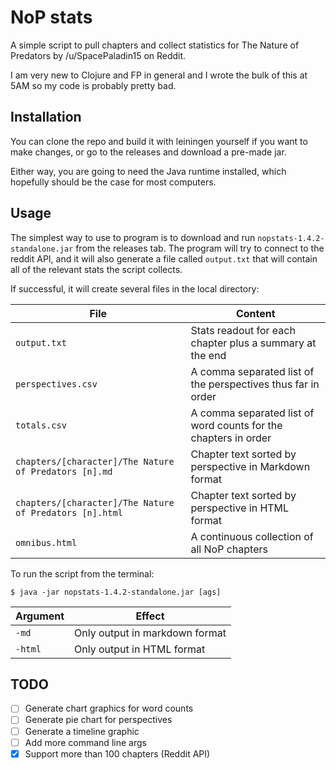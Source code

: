 # NoP stats

A simple script to pull chapters and collect statistics for The Nature of Predators by /u/SpacePaladin15 on Reddit.

I am very new to Clojure and FP in general and I wrote the bulk of this at 5AM so my code is probably pretty bad. 

## Installation
You can clone the repo and build it with leiningen yourself if you want to make changes, or go to the releases and download a pre-made jar.

Either way, you are going to need the Java runtime installed, which hopefully should be the case for most computers.

## Usage
The simplest way to use to program is to download and run `nopstats-1.4.2-standalone.jar` from the releases tab. The program will try to connect to the reddit API, and it will also generate a file called `output.txt` that will contain all of the relevant stats the script collects.

If successful, it will create several files in the local directory:

|File|Content|
|-|-|
|`output.txt`| Stats readout for each chapter plus a summary at the end |
|`perspectives.csv`|A comma separated list of the perspectives thus far in order|
|`totals.csv`|A comma separated list of word counts for the chapters in order|
|`chapters/[character]/The Nature of Predators [n].md`|Chapter text sorted by perspective in Markdown format|
|`chapters/[character]/The Nature of Predators [n].html`|Chapter text sorted by perspective in HTML format|
|`omnibus.html` | A continuous collection of all NoP chapters |


To run the script from the terminal:

    $ java -jar nopstats-1.4.2-standalone.jar [ags]
|Argument|Effect|
|-|-|
|`-md` | Only output in markdown format |
|`-html` | Only output in HTML format |

## TODO
- [ ] Generate chart graphics for word counts
- [ ] Generate pie chart for perspectives
- [ ] Generate a timeline graphic
- [ ] Add more command line args
- [x] Support more than 100 chapters (Reddit API)